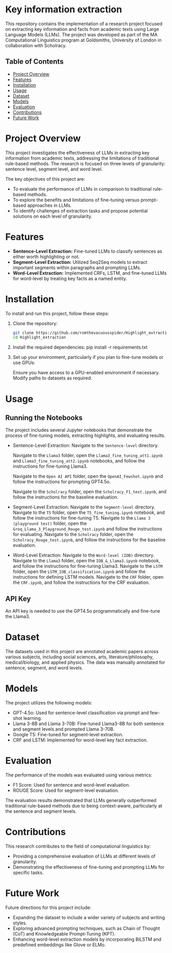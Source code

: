 # Key information extraction

This repository contains the implementation of a research project focused on extracting key information and facts from academic texts using Large Language Models (LLMs). The project was developed as part of the MA Computational Linguistics program at Goldsmiths, University of London in collaboration with Scholracy.

## Table of Contents
- [Project Overview](#project-overview)
- [Features](#features)
- [Installation](#installation)
- [Usage](#usage)
- [Dataset](#dataset)
- [Models](#models)
- [Evaluation](#evaluation)
- [Contributions](#contributions)
- [Future Work](#future-work)


# Project Overview
<a id="project-overview"></a>
This project investigates the effectiveness of LLMs in extracting key information from academic texts, addressing the limitations of traditional rule-based methods. The research is focused on three levels of granularity: sentence level, segment level, and word level.

The key objectives of this project are:
- To evaluate the performance of LLMs in comparison to traditional rule-based methods.
- To explore the benefits and limitations of fine-tuning versus prompt-based approaches in LLMs.
- To identify challenges of extraction tasks and propose potential solutions on each level of granularity.

# Features
<a id="features"></a>
- **Sentence-Level Extraction:** Fine-tuned LLMs to classify sentences as either worth highlighting or not.
- **Segment-Level Extraction:** Utilized Seq2Seq models to extract important segments within paragraphs and prompting LLMs.
- **Word-Level Extraction:** Implemented CRFs, LSTM, and fine-tuned LLMs for word-level by treating key facts as a named entity.

# Installation
<a id="installation"></a>
To install and run this project, follow these steps:

1. Clone the repository:
   ```bash
   git clone https://github.com/romthevacuousspider/Highlight_extraction.git
   cd Highlight_extraction

2. Install the required dependencies:
   pip install -r requirements.txt

3. Set up your environment, particularly if you plan to fine-tune models or use GPUs:

    Ensure you have access to a GPU-enabled environment if necessary.
    Modify paths to datasets as required.

# Usage
<a id="usage"></a>
## Running the Notebooks

The project includes several Jupyter notebooks that demonstrate the process of fine-tuning models, extracting highlights, and evaluating results.

- Sentence-Level Extraction:
   Navigate to the `Sentence-level` directory.
  
   Navigate to the `Llama3` folder, open the `Llama3_fine_tuning_att1.ipynb` and `Llama3_fine_tuning_att2.ipynb` notebooks, and follow the instructions for fine-tuning Llama3.
  
   Navigate to the `Open AI API` folder, open the `OpenAI_Fewshot.ipynb` and follow the instructions for prompting GPT4.5o.
  
   Navigate to the `Scholracy` folder, open the `Scholracy_F1_test.ipynb`, and follow the instructions for the baseline evaluation.

- Segment-Level Extraction:
      Navigate to the `Segment-level` directory.
      Navigate to the `T5` folder, open the `T5_fine_tuning.ipynb` notebook, and follow the instructions for fine-tuning T5.
      Navigate to the `Llama 3 (playground test)` folder, open the `Groq_Llama_3_Playground_Rouge_test.ipynb` and follow the instructions for evaluating.
      Navigate to the `Scholracy` folder, open the `Scholracy_Rouge_test.ipynb`, and follow the instructions for the baseline evaluation.

- Word-Level Extraction:
      Navigate to the `Word-level (IOB)` directory.
      Navigate to the `Llama3` folder, open the `IOB_&_Llama3.ipynb` notebook, and follow the instructions for fine-tuning Llama3.
      Navigate to the `LSTM` folder, open the `LSTM_IOB_classification.ipynb` and follow the instructions for defining LSTM models.
      Navigate to the `CRF` folder, open the `CRF.ipynb`, and follow the instructions for the CRF evaluation.

## API Key

An API key is needed to use the GPT4.5o programmatically and fine-tune the Llama3.

# Dataset
<a id="dataset"></a>

The datasets used in this project are annotated academic papers across various subjects, including social sciences, arts, literature/philosophy, medical/biology, and applied physics. The data was manually annotated for sentence, segment, and word levels.

# Models
<a id="models"></a>

The project utilizes the following models:

- GPT-4.5o: Used for sentence-level classification via prompt and few-shot learning.
- Llama 3-8B and Llama 3-70B: Fine-tuned Llama3-8B for both sentence and segment levels and prompted Llama 3-70B.
- Google T5: Fine-tuned for segment-level extraction.
- CRF and LSTM: Implemented for word-level key fact extraction.

# Evaluation
<a id="evaluation"></a>

The performance of the models was evaluated using various metrics:

- F1 Score: Used for sentence and word-level evaluation.
- ROUGE Score: Used for segment-level evaluation.

The evaluation results demonstrated that LLMs generally outperformed traditional rule-based methods due to being context-aware, particularly at the sentence and segment levels.

# Contributions
<a id="contributions"></a>

This research contributes to the field of computational linguistics by:

- Providing a comprehensive evaluation of LLMs at different levels of granularity.
- Demonstrating the effectiveness of fine-tuning and prompting LLMs for specific tasks.

# Future Work
<a id="future-work"></a>

Future directions for this project include:

- Expanding the dataset to include a wider variety of subjects and writing styles.
- Exploring advanced prompting techniques, such as Chain of Thought (CoT) and Knowledgeable Prompt-Tuning (KPT).
- Enhancing word-level extraction models by incorporating BiLSTM and predefined embeddings like Glove or ELMo.
